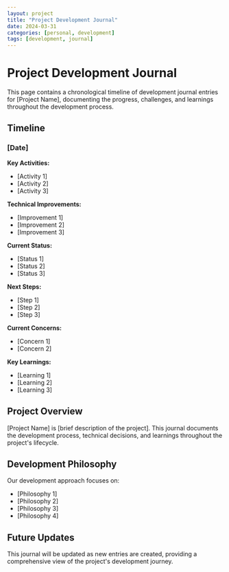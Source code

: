 ```yaml
---
layout: project
title: "Project Development Journal"
date: 2024-03-31
categories: [personal, development]
tags: [development, journal]
---
```


# Project Development Journal

This page contains a chronological timeline of development journal entries for [Project Name], documenting the progress, challenges, and learnings throughout the development process.

## Timeline

### [Date]
**Key Activities:**
- [Activity 1]
- [Activity 2]
- [Activity 3]

**Technical Improvements:**
- [Improvement 1]
- [Improvement 2]
- [Improvement 3]

**Current Status:**
- [Status 1]
- [Status 2]
- [Status 3]

**Next Steps:**
- [Step 1]
- [Step 2]
- [Step 3]

**Current Concerns:**
- [Concern 1]
- [Concern 2]

**Key Learnings:**
- [Learning 1]
- [Learning 2]
- [Learning 3]

## Project Overview

[Project Name] is [brief description of the project]. This journal documents the development process, technical decisions, and learnings throughout the project's lifecycle.

## Development Philosophy

Our development approach focuses on:
- [Philosophy 1]
- [Philosophy 2]
- [Philosophy 3]
- [Philosophy 4]

## Future Updates

This journal will be updated as new entries are created, providing a comprehensive view of the project's development journey. 